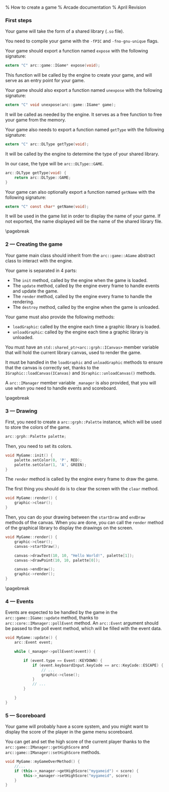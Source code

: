 % How to create a game
% Arcade documentation
% April Revision

### First steps

Your game will take the form of a shared library (`.so` file).

You need to compile your game with the `-fPIC` and `-fno-gnu-unique` flags.

Your game should export a function named `expose` with the following signature:

```c
extern "C" arc::game::IGame* expose(void);
```

This function will be called by the engine to create your game,
and will serve as an entry point for your game.

Your game should also export a function named `unexpose` with the following signature:

```c
extern "C" void unexpose(arc::game::IGame* game);
```

It will be called as needed by the engine. It serves as a free function to free your game from the memory.

Your game also needs to export a function named `getType` with the following signature:

```c
extern "C" arc::DLType getType(void);
```

It will be called by the engine to determine the type of your shared library.

In our case, the type will be `arc::DLType::GAME`.

```c
arc::DLType getType(void) {
    return arc::DLType::GAME;
}
```

Your game can also optionally export a function named `getName` with the following signature:

```c
extern "C" const char* getName(void);
```

It will be used in the game list in order to display the name of your game. If not exported, the name displayed will be the name of the shared library file.

\pagebreak

### 2 — Creating the game

Your game main class should inherit from the `arc::game::AGame` abstract class to interact with the engine.

Your game is separated in 4 parts:

 - The `init` method, called by the engine when the game is loaded.
 - The `update` method, called by the engine every frame to handle events and update the game.
 - The `render` method, called by the engine every frame to handle the rendering.
 - The `destroy` method, called by the engine when the game is unloaded.

Your game must also provide the following methods:

 - `loadGraphic`: called by the engine each time a graphic library is loaded.
 - `unloadGraphic`: called by the engine each time a graphic library is unloaded.

You must have an `std::shared_ptr<arc::grph::ICanvas>` member variable that will hold the current library canvas, used to render the game.

It must be handled in the `loadGraphic` and `unloadGraphic` methods to ensure that the canvas is correctly set, thanks to the `IGraphic::loadCanvas(ICanvas)` and `IGraphic::unloadCanvas()` methods.

A `arc::IManager` member variable `_manager` is also provided, that you will use when you need to handle events and scoreboard.

\pagebreak

### 3 — Drawing

First, you need to create a `arc::grph::Palette` instance, which will be used to store the colors of the game.

```c
arc::grph::Palette palette;
```

Then, you need to set its colors.

```cpp
void MyGame::init() {
    palette.setColor(0, 'P', RED);
    palette.setColor(1, 'A', GREEN);
}
```


The `render` method is called by the engine every frame to draw the game.

The first thing you should do is to clear the screen with the `clear` method.

```cpp
void MyGame::render() {
    graphic->clear();
}
```

Then, you can do your drawing between the `startDraw` and `endDraw` methods of the canvas. When you are done, you can call the `render` method of the graphical library to display the drawings on the screen.

```cpp
void MyGame::render() {
    graphic->clear();
    canvas->startDraw();

    canvas->drawText(10, 10, "Hello World!", palette[1]);
    canvas->drawPoint(10, 10, palette[0]);

    canvas->endDraw();
    graphic->render();
}
```

\pagebreak

### 4 — Events

Events are expected to be handled by the game in the `arc::game::IGame::update` method, thanks to `arc::core::IManager::pollEvent` method. An `arc::Event` argument should be passed to the poll event method, which will be filled with the event data.


```cpp
void MyGame::update() {
    arc::Event event;

    while (_manager->pollEvent(event)) {

        if (event.type == Event::KEYDOWN) {
            if (event.keyboardInput.keyCode == arc::KeyCode::ESCAPE) {
                // ...
                graphic->close();
            }
            // ...
        }

    }
}
```

### 5 — Scoreboard

Your game will probably have a score system, and you might want to display the score of the player in the game menu scoreboard.

You can get and set the high score of the current player thanks to the `arc::game::IManager::getHighScore` and `arc::game::IManager::setHighScore` methods.

```cpp
void MyGame::myGameOverMethod() {
    //...
    if (this->_manager->getHighScore("mygameid") < score) {
        this->_manager->setHighScore("mygameid", score);
    }
}
```
